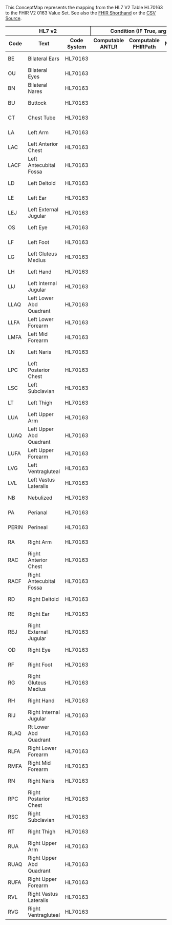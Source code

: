 
This ConceptMap represents the mapping from the HL7 V2 Table HL70163 to the FHIR V2 0163 Value Set. See also the <a href='https://github.com/HL7/v2-to-fhir/blob/master/tank/Table HL70163 to V2 0163.fsh'>FHIR Shorthand</a> or the <a href='https://github.com/HL7/v2-to-fhir/blob/master/mappings/codesystems/HL7 Concept Map_ BodySite - Sheet1.csv'>CSV Source</a>.
<table class='grid'><thead>
<tr><th colspan='3' style='border-right: 2px solid black;'>HL7 v2</th><th colspan='3' style='border-right: 2px solid black;'>Condition (IF True, args)</th><th colspan='4'>HL7 FHIR</th><th rowspan='2'>Comments</th></tr>
<tr><th>Code</th><th>Text</th><th>Code System</th><th>Computable ANTLR</th><th>Computable FHIRPath</th><th>Narrative</th><th>Code</th><th>Proposed Extension</th><th>Display</th><th>Code System</th></tr></thead>
<tbody>
<tr><td>BE</td><td>Bilateral Ears</td><td style='border-right: 2px'>HL70163</td><td style='border-right: 2px'></td><td style='border-right: 2px'></td><td style='border-right: 2px'></td><td>BE</td><td style='border-right: 2px'></td><td>Bilateral Ears</td><td><a href='https://hl7.org/fhir/R4/v2/0163/index.html'>http://terminology.hl7.org/CodeSystem/v2-0163</a></td><td style='border-right: 2px'></td></tr>
<tr><td>OU</td><td>Bilateral Eyes</td><td style='border-right: 2px'>HL70163</td><td style='border-right: 2px'></td><td style='border-right: 2px'></td><td style='border-right: 2px'></td><td>OU</td><td style='border-right: 2px'></td><td>Bilateral Eyes</td><td><a href='https://hl7.org/fhir/R4/v2/0163/index.html'>http://terminology.hl7.org/CodeSystem/v2-0163</a></td><td style='border-right: 2px'></td></tr>
<tr><td>BN</td><td>Bilateral Nares</td><td style='border-right: 2px'>HL70163</td><td style='border-right: 2px'></td><td style='border-right: 2px'></td><td style='border-right: 2px'></td><td>BN</td><td style='border-right: 2px'></td><td>Bilateral Nares</td><td><a href='https://hl7.org/fhir/R4/v2/0163/index.html'>http://terminology.hl7.org/CodeSystem/v2-0163</a></td><td style='border-right: 2px'></td></tr>
<tr><td>BU</td><td>Buttock</td><td style='border-right: 2px'>HL70163</td><td style='border-right: 2px'></td><td style='border-right: 2px'></td><td style='border-right: 2px'></td><td>BU</td><td style='border-right: 2px'></td><td>Buttock</td><td><a href='https://hl7.org/fhir/R4/v2/0163/index.html'>http://terminology.hl7.org/CodeSystem/v2-0163</a></td><td style='border-right: 2px'></td></tr>
<tr><td>CT</td><td>Chest Tube</td><td style='border-right: 2px'>HL70163</td><td style='border-right: 2px'></td><td style='border-right: 2px'></td><td style='border-right: 2px'></td><td>CT</td><td style='border-right: 2px'></td><td>Chest Tube</td><td><a href='https://hl7.org/fhir/R4/v2/0163/index.html'>http://terminology.hl7.org/CodeSystem/v2-0163</a></td><td style='border-right: 2px'></td></tr>
<tr><td>LA</td><td>Left Arm</td><td style='border-right: 2px'>HL70163</td><td style='border-right: 2px'></td><td style='border-right: 2px'></td><td style='border-right: 2px'></td><td>LA</td><td style='border-right: 2px'></td><td>Left Arm</td><td><a href='https://hl7.org/fhir/R4/v2/0163/index.html'>http://terminology.hl7.org/CodeSystem/v2-0163</a></td><td style='border-right: 2px'></td></tr>
<tr><td>LAC</td><td>Left Anterior Chest</td><td style='border-right: 2px'>HL70163</td><td style='border-right: 2px'></td><td style='border-right: 2px'></td><td style='border-right: 2px'></td><td>LAC</td><td style='border-right: 2px'></td><td>Left Anterior Chest</td><td><a href='https://hl7.org/fhir/R4/v2/0163/index.html'>http://terminology.hl7.org/CodeSystem/v2-0163</a></td><td style='border-right: 2px'></td></tr>
<tr><td>LACF</td><td>Left Antecubital Fossa</td><td style='border-right: 2px'>HL70163</td><td style='border-right: 2px'></td><td style='border-right: 2px'></td><td style='border-right: 2px'></td><td>LACF</td><td style='border-right: 2px'></td><td>Left Antecubital Fossa</td><td><a href='https://hl7.org/fhir/R4/v2/0163/index.html'>http://terminology.hl7.org/CodeSystem/v2-0163</a></td><td style='border-right: 2px'></td></tr>
<tr><td>LD</td><td>Left Deltoid</td><td style='border-right: 2px'>HL70163</td><td style='border-right: 2px'></td><td style='border-right: 2px'></td><td style='border-right: 2px'></td><td>LD</td><td style='border-right: 2px'></td><td>Left Deltoid</td><td><a href='https://hl7.org/fhir/R4/v2/0163/index.html'>http://terminology.hl7.org/CodeSystem/v2-0163</a></td><td style='border-right: 2px'></td></tr>
<tr><td>LE</td><td>Left Ear</td><td style='border-right: 2px'>HL70163</td><td style='border-right: 2px'></td><td style='border-right: 2px'></td><td style='border-right: 2px'></td><td>LE</td><td style='border-right: 2px'></td><td>Left Ear</td><td><a href='https://hl7.org/fhir/R4/v2/0163/index.html'>http://terminology.hl7.org/CodeSystem/v2-0163</a></td><td style='border-right: 2px'></td></tr>
<tr><td>LEJ</td><td>Left External Jugular</td><td style='border-right: 2px'>HL70163</td><td style='border-right: 2px'></td><td style='border-right: 2px'></td><td style='border-right: 2px'></td><td>LEJ</td><td style='border-right: 2px'></td><td>Left External Jugular</td><td><a href='https://hl7.org/fhir/R4/v2/0163/index.html'>http://terminology.hl7.org/CodeSystem/v2-0163</a></td><td style='border-right: 2px'></td></tr>
<tr><td>OS</td><td>Left Eye</td><td style='border-right: 2px'>HL70163</td><td style='border-right: 2px'></td><td style='border-right: 2px'></td><td style='border-right: 2px'></td><td>OS</td><td style='border-right: 2px'></td><td>Left Eye</td><td><a href='https://hl7.org/fhir/R4/v2/0163/index.html'>http://terminology.hl7.org/CodeSystem/v2-0163</a></td><td style='border-right: 2px'></td></tr>
<tr><td>LF</td><td>Left Foot</td><td style='border-right: 2px'>HL70163</td><td style='border-right: 2px'></td><td style='border-right: 2px'></td><td style='border-right: 2px'></td><td>LF</td><td style='border-right: 2px'></td><td>Left Foot</td><td><a href='https://hl7.org/fhir/R4/v2/0163/index.html'>http://terminology.hl7.org/CodeSystem/v2-0163</a></td><td style='border-right: 2px'></td></tr>
<tr><td>LG</td><td>Left Gluteus Medius</td><td style='border-right: 2px'>HL70163</td><td style='border-right: 2px'></td><td style='border-right: 2px'></td><td style='border-right: 2px'></td><td>LG</td><td style='border-right: 2px'></td><td>Left Gluteus Medius</td><td><a href='https://hl7.org/fhir/R4/v2/0163/index.html'>http://terminology.hl7.org/CodeSystem/v2-0163</a></td><td style='border-right: 2px'></td></tr>
<tr><td>LH</td><td>Left Hand</td><td style='border-right: 2px'>HL70163</td><td style='border-right: 2px'></td><td style='border-right: 2px'></td><td style='border-right: 2px'></td><td>LH</td><td style='border-right: 2px'></td><td>Left Hand</td><td><a href='https://hl7.org/fhir/R4/v2/0163/index.html'>http://terminology.hl7.org/CodeSystem/v2-0163</a></td><td style='border-right: 2px'></td></tr>
<tr><td>LIJ</td><td>Left Internal Jugular</td><td style='border-right: 2px'>HL70163</td><td style='border-right: 2px'></td><td style='border-right: 2px'></td><td style='border-right: 2px'></td><td>LIJ</td><td style='border-right: 2px'></td><td>Left Internal Jugular</td><td><a href='https://hl7.org/fhir/R4/v2/0163/index.html'>http://terminology.hl7.org/CodeSystem/v2-0163</a></td><td style='border-right: 2px'></td></tr>
<tr><td>LLAQ</td><td>Left Lower Abd Quadrant</td><td style='border-right: 2px'>HL70163</td><td style='border-right: 2px'></td><td style='border-right: 2px'></td><td style='border-right: 2px'></td><td>LLAQ</td><td style='border-right: 2px'></td><td>Left Lower Abd Quadrant</td><td><a href='https://hl7.org/fhir/R4/v2/0163/index.html'>http://terminology.hl7.org/CodeSystem/v2-0163</a></td><td style='border-right: 2px'></td></tr>
<tr><td>LLFA</td><td>Left Lower Forearm</td><td style='border-right: 2px'>HL70163</td><td style='border-right: 2px'></td><td style='border-right: 2px'></td><td style='border-right: 2px'></td><td>LLFA</td><td style='border-right: 2px'></td><td>Left Lower Forearm</td><td><a href='https://hl7.org/fhir/R4/v2/0163/index.html'>http://terminology.hl7.org/CodeSystem/v2-0163</a></td><td style='border-right: 2px'></td></tr>
<tr><td>LMFA</td><td>Left Mid Forearm</td><td style='border-right: 2px'>HL70163</td><td style='border-right: 2px'></td><td style='border-right: 2px'></td><td style='border-right: 2px'></td><td>LMFA</td><td style='border-right: 2px'></td><td>Left Mid Forearm</td><td><a href='https://hl7.org/fhir/R4/v2/0163/index.html'>http://terminology.hl7.org/CodeSystem/v2-0163</a></td><td style='border-right: 2px'></td></tr>
<tr><td>LN</td><td>Left Naris</td><td style='border-right: 2px'>HL70163</td><td style='border-right: 2px'></td><td style='border-right: 2px'></td><td style='border-right: 2px'></td><td>LN</td><td style='border-right: 2px'></td><td>Left Naris</td><td><a href='https://hl7.org/fhir/R4/v2/0163/index.html'>http://terminology.hl7.org/CodeSystem/v2-0163</a></td><td style='border-right: 2px'></td></tr>
<tr><td>LPC</td><td>Left Posterior Chest</td><td style='border-right: 2px'>HL70163</td><td style='border-right: 2px'></td><td style='border-right: 2px'></td><td style='border-right: 2px'></td><td>LPC</td><td style='border-right: 2px'></td><td>Left Posterior Chest</td><td><a href='https://hl7.org/fhir/R4/v2/0163/index.html'>http://terminology.hl7.org/CodeSystem/v2-0163</a></td><td style='border-right: 2px'></td></tr>
<tr><td>LSC</td><td>Left Subclavian</td><td style='border-right: 2px'>HL70163</td><td style='border-right: 2px'></td><td style='border-right: 2px'></td><td style='border-right: 2px'></td><td>LSC</td><td style='border-right: 2px'></td><td>Left Subclavian</td><td><a href='https://hl7.org/fhir/R4/v2/0163/index.html'>http://terminology.hl7.org/CodeSystem/v2-0163</a></td><td style='border-right: 2px'></td></tr>
<tr><td>LT</td><td>Left Thigh</td><td style='border-right: 2px'>HL70163</td><td style='border-right: 2px'></td><td style='border-right: 2px'></td><td style='border-right: 2px'></td><td>LT</td><td style='border-right: 2px'></td><td>Left Thigh</td><td><a href='https://hl7.org/fhir/R4/v2/0163/index.html'>http://terminology.hl7.org/CodeSystem/v2-0163</a></td><td style='border-right: 2px'></td></tr>
<tr><td>LUA</td><td>Left Upper Arm</td><td style='border-right: 2px'>HL70163</td><td style='border-right: 2px'></td><td style='border-right: 2px'></td><td style='border-right: 2px'></td><td>LUA</td><td style='border-right: 2px'></td><td>Left Upper Arm</td><td><a href='https://hl7.org/fhir/R4/v2/0163/index.html'>http://terminology.hl7.org/CodeSystem/v2-0163</a></td><td style='border-right: 2px'></td></tr>
<tr><td>LUAQ</td><td>Left Upper Abd Quadrant</td><td style='border-right: 2px'>HL70163</td><td style='border-right: 2px'></td><td style='border-right: 2px'></td><td style='border-right: 2px'></td><td>LUAQ</td><td style='border-right: 2px'></td><td>Left Upper Abd Quadrant</td><td><a href='https://hl7.org/fhir/R4/v2/0163/index.html'>http://terminology.hl7.org/CodeSystem/v2-0163</a></td><td style='border-right: 2px'></td></tr>
<tr><td>LUFA</td><td>Left Upper Forearm</td><td style='border-right: 2px'>HL70163</td><td style='border-right: 2px'></td><td style='border-right: 2px'></td><td style='border-right: 2px'></td><td>LUFA</td><td style='border-right: 2px'></td><td>Left Upper Forearm</td><td><a href='https://hl7.org/fhir/R4/v2/0163/index.html'>http://terminology.hl7.org/CodeSystem/v2-0163</a></td><td style='border-right: 2px'></td></tr>
<tr><td>LVG</td><td>Left Ventragluteal</td><td style='border-right: 2px'>HL70163</td><td style='border-right: 2px'></td><td style='border-right: 2px'></td><td style='border-right: 2px'></td><td>LVG</td><td style='border-right: 2px'></td><td>Left Ventragluteal</td><td><a href='https://hl7.org/fhir/R4/v2/0163/index.html'>http://terminology.hl7.org/CodeSystem/v2-0163</a></td><td style='border-right: 2px'></td></tr>
<tr><td>LVL</td><td>Left Vastus Lateralis</td><td style='border-right: 2px'>HL70163</td><td style='border-right: 2px'></td><td style='border-right: 2px'></td><td style='border-right: 2px'></td><td>LVL</td><td style='border-right: 2px'></td><td>Left Vastus Lateralis</td><td><a href='https://hl7.org/fhir/R4/v2/0163/index.html'>http://terminology.hl7.org/CodeSystem/v2-0163</a></td><td style='border-right: 2px'></td></tr>
<tr><td>NB</td><td>Nebulized</td><td style='border-right: 2px'>HL70163</td><td style='border-right: 2px'></td><td style='border-right: 2px'></td><td style='border-right: 2px'></td><td>NB</td><td style='border-right: 2px'></td><td>Nebulized</td><td><a href='https://hl7.org/fhir/R4/v2/0163/index.html'>http://terminology.hl7.org/CodeSystem/v2-0163</a></td><td style='border-right: 2px'></td></tr>
<tr><td>PA</td><td>Perianal</td><td style='border-right: 2px'>HL70163</td><td style='border-right: 2px'></td><td style='border-right: 2px'></td><td style='border-right: 2px'></td><td>PA</td><td style='border-right: 2px'></td><td>Perianal</td><td><a href='https://hl7.org/fhir/R4/v2/0163/index.html'>http://terminology.hl7.org/CodeSystem/v2-0163</a></td><td style='border-right: 2px'></td></tr>
<tr><td>PERIN</td><td>Perineal</td><td style='border-right: 2px'>HL70163</td><td style='border-right: 2px'></td><td style='border-right: 2px'></td><td style='border-right: 2px'></td><td>PERIN</td><td style='border-right: 2px'></td><td>Perineal</td><td><a href='https://hl7.org/fhir/R4/v2/0163/index.html'>http://terminology.hl7.org/CodeSystem/v2-0163</a></td><td style='border-right: 2px'></td></tr>
<tr><td>RA</td><td>Right Arm</td><td style='border-right: 2px'>HL70163</td><td style='border-right: 2px'></td><td style='border-right: 2px'></td><td style='border-right: 2px'></td><td>RA</td><td style='border-right: 2px'></td><td>Right Arm</td><td><a href='https://hl7.org/fhir/R4/v2/0163/index.html'>http://terminology.hl7.org/CodeSystem/v2-0163</a></td><td style='border-right: 2px'></td></tr>
<tr><td>RAC</td><td>Right Anterior Chest</td><td style='border-right: 2px'>HL70163</td><td style='border-right: 2px'></td><td style='border-right: 2px'></td><td style='border-right: 2px'></td><td>RAC</td><td style='border-right: 2px'></td><td>Right Anterior Chest</td><td><a href='https://hl7.org/fhir/R4/v2/0163/index.html'>http://terminology.hl7.org/CodeSystem/v2-0163</a></td><td style='border-right: 2px'></td></tr>
<tr><td>RACF</td><td>Right Antecubital Fossa</td><td style='border-right: 2px'>HL70163</td><td style='border-right: 2px'></td><td style='border-right: 2px'></td><td style='border-right: 2px'></td><td>RACF</td><td style='border-right: 2px'></td><td>Right Antecubital Fossa</td><td><a href='https://hl7.org/fhir/R4/v2/0163/index.html'>http://terminology.hl7.org/CodeSystem/v2-0163</a></td><td style='border-right: 2px'></td></tr>
<tr><td>RD</td><td>Right Deltoid</td><td style='border-right: 2px'>HL70163</td><td style='border-right: 2px'></td><td style='border-right: 2px'></td><td style='border-right: 2px'></td><td>RD</td><td style='border-right: 2px'></td><td>Right Deltoid</td><td><a href='https://hl7.org/fhir/R4/v2/0163/index.html'>http://terminology.hl7.org/CodeSystem/v2-0163</a></td><td style='border-right: 2px'></td></tr>
<tr><td>RE</td><td>Right Ear</td><td style='border-right: 2px'>HL70163</td><td style='border-right: 2px'></td><td style='border-right: 2px'></td><td style='border-right: 2px'></td><td>RE</td><td style='border-right: 2px'></td><td>Right Ear</td><td><a href='https://hl7.org/fhir/R4/v2/0163/index.html'>http://terminology.hl7.org/CodeSystem/v2-0163</a></td><td style='border-right: 2px'></td></tr>
<tr><td>REJ</td><td>Right External Jugular</td><td style='border-right: 2px'>HL70163</td><td style='border-right: 2px'></td><td style='border-right: 2px'></td><td style='border-right: 2px'></td><td>REJ</td><td style='border-right: 2px'></td><td>Right External Jugular</td><td><a href='https://hl7.org/fhir/R4/v2/0163/index.html'>http://terminology.hl7.org/CodeSystem/v2-0163</a></td><td style='border-right: 2px'></td></tr>
<tr><td>OD</td><td>Right Eye</td><td style='border-right: 2px'>HL70163</td><td style='border-right: 2px'></td><td style='border-right: 2px'></td><td style='border-right: 2px'></td><td>OD</td><td style='border-right: 2px'></td><td>Right Eye</td><td><a href='https://hl7.org/fhir/R4/v2/0163/index.html'>http://terminology.hl7.org/CodeSystem/v2-0163</a></td><td style='border-right: 2px'></td></tr>
<tr><td>RF</td><td>Right Foot</td><td style='border-right: 2px'>HL70163</td><td style='border-right: 2px'></td><td style='border-right: 2px'></td><td style='border-right: 2px'></td><td>RF</td><td style='border-right: 2px'></td><td>Right Foot</td><td><a href='https://hl7.org/fhir/R4/v2/0163/index.html'>http://terminology.hl7.org/CodeSystem/v2-0163</a></td><td style='border-right: 2px'></td></tr>
<tr><td>RG</td><td>Right Gluteus Medius</td><td style='border-right: 2px'>HL70163</td><td style='border-right: 2px'></td><td style='border-right: 2px'></td><td style='border-right: 2px'></td><td>RG</td><td style='border-right: 2px'></td><td>Right Gluteus Medius</td><td><a href='https://hl7.org/fhir/R4/v2/0163/index.html'>http://terminology.hl7.org/CodeSystem/v2-0163</a></td><td style='border-right: 2px'></td></tr>
<tr><td>RH</td><td>Right Hand</td><td style='border-right: 2px'>HL70163</td><td style='border-right: 2px'></td><td style='border-right: 2px'></td><td style='border-right: 2px'></td><td>RH</td><td style='border-right: 2px'></td><td>Right Hand</td><td><a href='https://hl7.org/fhir/R4/v2/0163/index.html'>http://terminology.hl7.org/CodeSystem/v2-0163</a></td><td style='border-right: 2px'></td></tr>
<tr><td>RIJ</td><td>Right Internal Jugular</td><td style='border-right: 2px'>HL70163</td><td style='border-right: 2px'></td><td style='border-right: 2px'></td><td style='border-right: 2px'></td><td>RIJ</td><td style='border-right: 2px'></td><td>Right Internal Jugular</td><td><a href='https://hl7.org/fhir/R4/v2/0163/index.html'>http://terminology.hl7.org/CodeSystem/v2-0163</a></td><td style='border-right: 2px'></td></tr>
<tr><td>RLAQ</td><td>Rt Lower Abd Quadrant</td><td style='border-right: 2px'>HL70163</td><td style='border-right: 2px'></td><td style='border-right: 2px'></td><td style='border-right: 2px'></td><td>RLAQ</td><td style='border-right: 2px'></td><td>Rt Lower Abd Quadrant</td><td><a href='https://hl7.org/fhir/R4/v2/0163/index.html'>http://terminology.hl7.org/CodeSystem/v2-0163</a></td><td style='border-right: 2px'></td></tr>
<tr><td>RLFA</td><td>Right Lower Forearm</td><td style='border-right: 2px'>HL70163</td><td style='border-right: 2px'></td><td style='border-right: 2px'></td><td style='border-right: 2px'></td><td>RLFA</td><td style='border-right: 2px'></td><td>Right Lower Forearm</td><td><a href='https://hl7.org/fhir/R4/v2/0163/index.html'>http://terminology.hl7.org/CodeSystem/v2-0163</a></td><td style='border-right: 2px'></td></tr>
<tr><td>RMFA</td><td>Right Mid Forearm</td><td style='border-right: 2px'>HL70163</td><td style='border-right: 2px'></td><td style='border-right: 2px'></td><td style='border-right: 2px'></td><td>RMFA</td><td style='border-right: 2px'></td><td>Right Mid Forearm</td><td><a href='https://hl7.org/fhir/R4/v2/0163/index.html'>http://terminology.hl7.org/CodeSystem/v2-0163</a></td><td style='border-right: 2px'></td></tr>
<tr><td>RN</td><td>Right Naris</td><td style='border-right: 2px'>HL70163</td><td style='border-right: 2px'></td><td style='border-right: 2px'></td><td style='border-right: 2px'></td><td>RN</td><td style='border-right: 2px'></td><td>Right Naris</td><td><a href='https://hl7.org/fhir/R4/v2/0163/index.html'>http://terminology.hl7.org/CodeSystem/v2-0163</a></td><td style='border-right: 2px'></td></tr>
<tr><td>RPC</td><td>Right Posterior Chest</td><td style='border-right: 2px'>HL70163</td><td style='border-right: 2px'></td><td style='border-right: 2px'></td><td style='border-right: 2px'></td><td>RPC</td><td style='border-right: 2px'></td><td>Right Posterior Chest</td><td><a href='https://hl7.org/fhir/R4/v2/0163/index.html'>http://terminology.hl7.org/CodeSystem/v2-0163</a></td><td style='border-right: 2px'></td></tr>
<tr><td>RSC</td><td>Right Subclavian</td><td style='border-right: 2px'>HL70163</td><td style='border-right: 2px'></td><td style='border-right: 2px'></td><td style='border-right: 2px'></td><td>RSC</td><td style='border-right: 2px'></td><td>Right Subclavian</td><td><a href='https://hl7.org/fhir/R4/v2/0163/index.html'>http://terminology.hl7.org/CodeSystem/v2-0163</a></td><td style='border-right: 2px'></td></tr>
<tr><td>RT</td><td>Right Thigh</td><td style='border-right: 2px'>HL70163</td><td style='border-right: 2px'></td><td style='border-right: 2px'></td><td style='border-right: 2px'></td><td>RT</td><td style='border-right: 2px'></td><td>Right Thigh</td><td><a href='https://hl7.org/fhir/R4/v2/0163/index.html'>http://terminology.hl7.org/CodeSystem/v2-0163</a></td><td style='border-right: 2px'></td></tr>
<tr><td>RUA</td><td>Right Upper Arm</td><td style='border-right: 2px'>HL70163</td><td style='border-right: 2px'></td><td style='border-right: 2px'></td><td style='border-right: 2px'></td><td>RUA</td><td style='border-right: 2px'></td><td>Right Upper Arm</td><td><a href='https://hl7.org/fhir/R4/v2/0163/index.html'>http://terminology.hl7.org/CodeSystem/v2-0163</a></td><td style='border-right: 2px'></td></tr>
<tr><td>RUAQ</td><td>Right Upper Abd Quadrant</td><td style='border-right: 2px'>HL70163</td><td style='border-right: 2px'></td><td style='border-right: 2px'></td><td style='border-right: 2px'></td><td>RUAQ</td><td style='border-right: 2px'></td><td>Right Upper Abd Quadrant</td><td><a href='https://hl7.org/fhir/R4/v2/0163/index.html'>http://terminology.hl7.org/CodeSystem/v2-0163</a></td><td style='border-right: 2px'></td></tr>
<tr><td>RUFA</td><td>Right Upper Forearm</td><td style='border-right: 2px'>HL70163</td><td style='border-right: 2px'></td><td style='border-right: 2px'></td><td style='border-right: 2px'></td><td>RUFA</td><td style='border-right: 2px'></td><td>Right Upper Forearm</td><td><a href='https://hl7.org/fhir/R4/v2/0163/index.html'>http://terminology.hl7.org/CodeSystem/v2-0163</a></td><td style='border-right: 2px'></td></tr>
<tr><td>RVL</td><td>Right Vastus Lateralis</td><td style='border-right: 2px'>HL70163</td><td style='border-right: 2px'></td><td style='border-right: 2px'></td><td style='border-right: 2px'></td><td>RVL</td><td style='border-right: 2px'></td><td>Right Vastus Lateralis</td><td><a href='https://hl7.org/fhir/R4/v2/0163/index.html'>http://terminology.hl7.org/CodeSystem/v2-0163</a></td><td style='border-right: 2px'></td></tr>
<tr><td>RVG</td><td>Right Ventragluteal</td><td style='border-right: 2px'>HL70163</td><td style='border-right: 2px'></td><td style='border-right: 2px'></td><td style='border-right: 2px'></td><td>RVG</td><td style='border-right: 2px'></td><td>Right Ventragluteal</td><td><a href='https://hl7.org/fhir/R4/v2/0163/index.html'>http://terminology.hl7.org/CodeSystem/v2-0163</a></td><td style='border-right: 2px'></td></tr>
</tbody></table>
